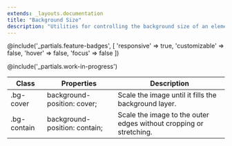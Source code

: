 ```yaml
---
extends: _layouts.documentation
title: "Background Size"
description: "Utilities for controlling the background size of an element's background image."
---
```


@include('_partials.feature-badges', [
    'responsive' => true,
    'customizable' => false,
    'hover' => false,
    'focus' => false
])

@include('_partials.work-in-progress')

<div class="border-t border-grey-lighter">
    <table class="w-full text-left" style="border-collapse: collapse;">
        <colgroup>
            <col class="w-1/5">
            <col class="w-1/3">
            <col>
        </colgroup>
        <thead>
          <tr>
              <th class="text-sm font-semibold text-grey-darker p-2 bg-grey-lightest">Class</th>
              <th class="text-sm font-semibold text-grey-darker p-2 bg-grey-lightest">Properties</th>
              <th class="text-sm font-semibold text-grey-darker p-2 bg-grey-lightest">Description</th>
          </tr>
        </thead>
        <tbody class="align-baseline">
            <tr>
                <td class="p-2 border-t border-smoke font-mono text-xs text-purple-dark">.bg-cover</td>
                <td class="p-2 border-t border-smoke font-mono text-xs text-blue-dark">background-position: cover;</td>
                <td class="p-2 border-t border-smoke text-sm text-grey-darker">Scale the image until it fills the background layer.</td>
            </tr>
            <tr>
                <td class="p-2 border-t border-smoke-light font-mono text-xs text-purple-dark">.bg-contain</td>
                <td class="p-2 border-t border-smoke-light font-mono text-xs text-blue-dark">background-position: contain;</td>
                <td class="p-2 border-t border-smoke-light text-sm text-grey-darker">Scale the image to the outer edges without cropping or stretching.</td>
            </tr>
        </tbody>
    </table>
</div>
